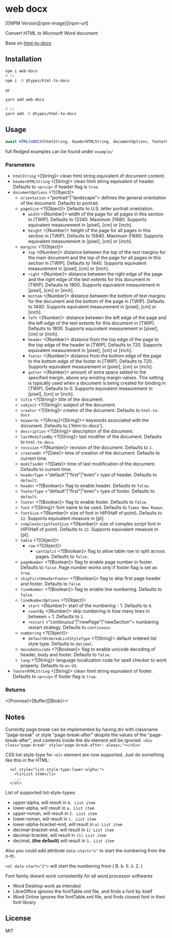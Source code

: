 web docx
============

[![NPM Version][npm-image]][npm-url]

Convert HTML to Microsoft Word document

Base on [html-to-docx](https://github.com/privateOmega/html-to-docx)

## Installation

```bash
npm i web-docx
# ts
npm i -D @types/html-to-docx
```

or

```bash
yarn add web-docx

# ts
yarn add -D @types/html-to-docx
```

## Usage

```js
await HTMLtoDOCX(htmlString, headerHTMLString, documentOptions, footerHTMLString)
```

full fledged examples can be found under `example/`

### Parameters

- `htmlString` <[String]> clean html string equivalent of document content.
- `headerHTMLString` <[String]> clean html string equivalent of header. Defaults to `<p></p>` if header flag is `true`.
- `documentOptions` <?[Object]>
    - `orientation` <"portrait"|"landscape"> defines the general orientation of the document. Defaults to portrait.
    - `pageSize` <?[Object]> Defaults to U.S. letter portrait orientation.
        - `width` <[Number]> width of the page for all pages in this section in [TWIP]. Defaults to 12240. Maximum
            31680. Supports equivalent measurement in [pixel], [cm] or [inch].
        - `height` <[Number]> height of the page for all pages in this section in [TWIP]. Defaults to 15840. Maximum
            31680. Supports equivalent measurement in [pixel], [cm] or [inch].
    - `margins` <?[Object]>
        - `top` <[Number]> distance between the top of the text margins for the main document and the top of the page
          for all pages in this section in [TWIP]. Defaults to 1440. Supports equivalent measurement in [pixel], [cm]
          or [inch].
        - `right` <[Number]> distance between the right edge of the page and the right edge of the text extents for this
          document in [TWIP]. Defaults to 1800. Supports equivalent measurement in [pixel], [cm] or [inch].
        - `bottom` <[Number]> distance between the bottom of text margins for the document and the bottom of the page
          in [TWIP]. Defaults to 1440. Supports equivalent measurement in [pixel], [cm] or [inch].
        - `left` <[Number]> distance between the left edge of the page and the left edge of the text extents for this
          document in [TWIP]. Defaults to 1800. Supports equivalent measurement in [pixel], [cm] or [inch].
        - `header` <[Number]> distance from the top edge of the page to the top edge of the header in [TWIP]. Defaults
          to 720. Supports equivalent measurement in [pixel], [cm] or [inch].
        - `footer` <[Number]> distance from the bottom edge of the page to the bottom edge of the footer in [TWIP].
          Defaults to 720. Supports equivalent measurement in [pixel], [cm] or [inch].
        - `gutter` <[Number]> amount of extra space added to the specified margin, above any existing margin values.
          This setting is typically used when a document is being created for binding in [TWIP]. Defaults to 0. Supports
          equivalent measurement in [pixel], [cm] or [inch].
    - `title` <?[String]> title of the document.
    - `subject` <?[String]> subject of the document.
    - `creator` <?[String]> creator of the document. Defaults to `html-to-docx`
    - `keywords` <?[Array]<[String]>> keywords associated with the document. Defaults to ['html-to-docx'].
    - `description` <?[String]> description of the document.
    - `lastModifiedBy` <?[String]> last modifier of the document. Defaults to `html-to-docx`.
    - `revision` <?[Number]> revision of the document. Defaults to `1`.
    - `createdAt` <?[Date]> time of creation of the document. Defaults to current time.
    - `modifiedAt` <?[Date]> time of last modification of the document. Defaults to current time.
    - `headerType` <"default"|"first"|"even"> type of header. Defaults to `default`.
    - `header` <?[Boolean]> flag to enable header. Defaults to `false`.
    - `footerType` <"default"|"first"|"even"> type of footer. Defaults to `default`.
    - `footer` <?[Boolean]> flag to enable footer. Defaults to `false`.
    - `font` <?[String]> font name to be used. Defaults to `Times New Roman`.
    - `fontSize` <?[Number]> size of font in HIP(Half of point). Defaults to `22`. Supports equivalent measure in [pt].
    - `complexScriptFontSize` <?[Number]> size of complex script font in HIP(Half of point). Defaults to `22`. Supports
      equivalent measure in [pt].
    - `table` <?[Object]>
        - `row` <?[Object]>
            - `cantSplit` <?[Boolean]> flag to allow table row to split across pages. Defaults to `false`.
    - `pageNumber` <?[Boolean]> flag to enable page number in footer. Defaults to `false`. Page number works only if
      footer flag is set as `true`.
    - `skipFirstHeaderFooter` <?[Boolean]> flag to skip first page header and footer. Defaults to `false`.
    - `lineNumber` <?[Boolean]> flag to enable line numbering. Defaults to `false`.
    - `lineNumberOptions` <?[Object]>
        - `start` <[Number]> start of the numbering - 1. Defaults to `0`.
        - `countBy` <[Number]> skip numbering in how many lines in between + 1. Defaults to `1`.
        - `restart` <"continuous"|"newPage"|"newSection"> numbering restart strategy. Defaults to `continuous`.
    - `numbering` <?[Object]>
        - `defaultOrderedListStyleType` <?[String]> default ordered list style type. Defaults to `decimal`.
    - `decodeUnicode` <?[Boolean]> flag to enable unicode decoding of header, body and footer. Defaults to `false`.
    - `lang` <?[String]> language localization code for spell checker to work properly. Defaults to `en-US`.
- `footerHTMLString` <[String]> clean html string equivalent of footer. Defaults to `<p></p>` if footer flag is `true`.

### Returns

<[Promise]<[Buffer]|[Blob]>>

## Notes

Currently page break can be implemented by having div with classname "page-break" or style "page-break-after" despite
the values of the "page-break-after", and contents inside the div element will be ignored.
`<div class="page-break" style="page-break-after: always;"></div>`

CSS list-style-type for `<ol>` element are now supported. Just do something like this in the HTML:

```
  <ol style="list-style-type:lower-alpha;">
    <li>List item</li>
    ...
  </ol>
```

List of supported list-style-types:

- upper-alpha, will result in `A. List item`
- lower-alpha, will result in `a. List item`
- upper-roman, will result in `I. List item`
- lower-roman, will result in `i. List item`
- lower-alpha-bracket-end, will result in `a) List item`
- decimal-bracket-end, will result in `1) List item`
- decimal-bracket, will result in `(1) List item`
- decimal, **(the default)** will result in `1. List item`

Also you could add attribute `data-start="n"` to start the numbering from the n-th.

`<ol data-start="2">` will start the numbering from ( B. b. II. ii. 2. )

Font family doesnt work consistently for all word processor softwares

- Word Desktop work as intended
- LibreOffice ignores the fontTable.xml file, and finds a font by itself
- Word Online ignores the fontTable.xml file, and finds closest font in their font library

## License

MIT